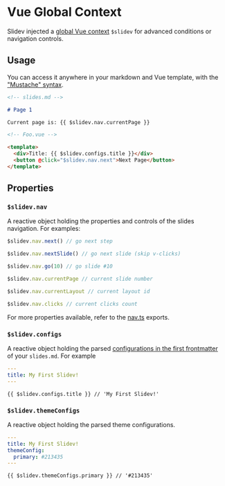 # Vue Global Context

Slidev injected a [global Vue context](https://v3.vuejs.org/api/application-config.html#globalproperties) `$slidev` for advanced conditions or navigation controls.

## Usage

You can access it anywhere in your markdown and Vue template, with the ["Mustache" syntax](https://v3.vuejs.org/guide/template-syntax.html#interpolations).

```md
<!-- slides.md -->

# Page 1

Current page is: {{ $slidev.nav.currentPage }}
```

```html
<!-- Foo.vue -->

<template>
  <div>Title: {{ $slidev.configs.title }}</div>
  <button @click="$slidev.nav.next">Next Page</button>
</template>
```

## Properties

### `$slidev.nav`

A reactive object holding the properties and controls of the slides navigation. For examples:

```js
$slidev.nav.next() // go next step

$slidev.nav.nextSlide() // go next slide (skip v-clicks)

$slidev.nav.go(10) // go slide #10
```

```js
$slidev.nav.currentPage // current slide number

$slidev.nav.currentLayout // current layout id

$slidev.nav.clicks // current clicks count
```

For more properties available, refer to the [nav.ts](https://github.com/slidevjs/slidev/blob/main/packages/client/logic/nav.ts) exports.

### `$slidev.configs`

A reactive object holding the parsed [configurations in the first frontmatter](/custom/#frontmatter-configures) of your `slides.md`. For example

```yaml
---
title: My First Slidev!
---
```

```
{{ $slidev.configs.title }} // 'My First Slidev!'
```

### `$slidev.themeConfigs`

A reactive object holding the parsed theme configurations.

```yaml
---
title: My First Slidev!
themeConfig:
  primary: #213435
---
```

```
{{ $slidev.themeConfigs.primary }} // '#213435'
```
